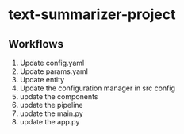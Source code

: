 # text-summarizer-project

## Workflows

1. Update config.yaml
2. Update params.yaml
3. Update entity
4. Update the configuration manager in src config
5. update the components
6. update the pipeline
7. update the main.py
8. update the app.py
